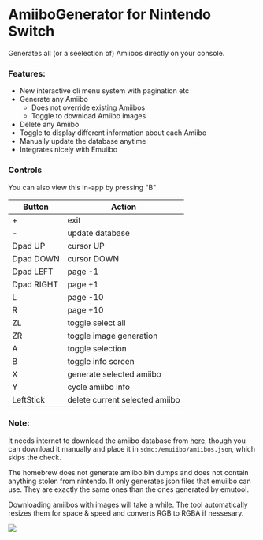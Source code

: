 # AmiiboGenerator for Nintendo Switch
Generates all (or a seelection of) Amiibos directly on your console.

### Features:

- New interactive cli menu system with pagination etc
- Generate any Amiibo
  - Does not override existing Amiibos
  - Toggle to download Amiibo images
- Delete any Amiibo
- Toggle to display different information about each Amiibo
- Manually update the database anytime
- Integrates nicely with Emuiibo


### Controls
You can also view this in-app by pressing "B"


| Button     | Action                         |
|------------|--------------------------------|
| +          | exit                           |
| -          | update database                |
| Dpad UP    | cursor UP                      |
| Dpad DOWN  | cursor DOWN                    |
| Dpad LEFT  | page -1                        |
| Dpad RIGHT | page +1                        |
| L          | page -10                       |
| R          | page +10                       |
| ZL         | toggle select all              |
| ZR         | toggle image generation        |
| A          | toggle selection               |
| B          | toggle info screen             |
| X          | generate selected amiibo       |
| Y          | cycle amiibo info              |
| LeftStick  | delete current selected amiibo |


### Note:

It needs internet to download the amiibo database from [here](https://www.amiiboapi.com/api/amiibo/), though you can download it manually and place it in `sdmc:/emuiibo/amiibos.json`, which skips the check.

The homebrew does not generate amiibo.bin dumps and does not contain anything stolen from nintendo.
It only generates json files that emuiibo can use. They are exactly the same ones than the ones generated by emutool.

Downloading amiibos with images will take a while. The tool automatically resizes them for space & speed and converts RGB to RGBA if nessesary.

<img src="https://gbatemp.net/attachments/2022102317472000-3f45637d5c7801e066e1565e15d313f7-jpg.333499/">
